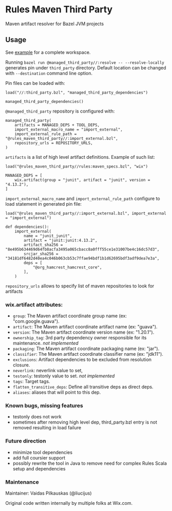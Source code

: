 # Rules Maven Third Party

Maven artifact resolver for Bazel JVM projects

## Usage 
See [example](examples/) for a complete workspace.

Running `bazel run @managed_third_party//:resolve -- --resolve-locally` generates pin 
under `third_party` directory. Default location can be changed with `--destination` command line option.

Pin files can be loaded with:
```starlark
load("//:third_party.bzl", "managed_third_party_dependencies")

managed_third_party_dependencies()
```

`@managed_third_party` repository is configured with:
```starlark
managed_third_party(
    artifacts = MANAGED_DEPS + TOOL_DEPS,
    import_external_macro_name = "import_external",
    import_external_rule_path = "@rules_maven_third_party//:import_external.bzl",
    repository_urls = REPOSITORY_URLS,
)
```

`artifacts` is a list of high level artifact definitions. Example of such list:
```starlark
load("@rules_maven_third_party//rules:maven_specs.bzl", "wix")

MANAGED_DEPS = [
    wix.artifact(group = "junit", artifact = "junit", version = "4.13.2"),
]
```
`import_external_macro_name` and `import_external_rule_path` configure to load statement in generated pin file: 
```starlark
load("@rules_maven_third_party//:import_external.bzl", import_external = "import_external")

def dependencies():
    import_external(
        name = "junit_junit",
        artifact = "junit:junit:4.13.2",
        artifact_sha256 = "8e495b634469d64fb8acfa3495a065cbacc8a0fff55ce1e31007be4c16dc57d3",
        srcjar_sha256 = "34181df6482d40ea4c046b063cb53c7ffae94bdf1b1d62695bdf3adf9dea7e3a",
        deps = [
            "@org_hamcrest_hamcrest_core",
        ],
    )
```
`repository_urls` allows to specify list of maven repositories to look for artifacts

### wix.artifact attributes:
* `group`: The Maven artifact coordinate group name (ex: "com.google.guava").
* `artifact`: The Maven artifact coordinate artifact name (ex: "guava").
* `version`: The Maven artifact coordinate version name (ex: "1.20.1").
* `ownership_tag`: 3rd party dependency owner responsible for its maintenance. *not implemented*
* `packaging`: The Maven artifact coordinate packaging name (ex: "jar").
* `classifier`: The Maven artifact coordinate classifier name (ex: "jdk11").
* `exclusions`: Artifact dependencies to be excluded from resolution closure.
* `neverlink`: neverlink value to set,
* `testonly`: testonly value to set. *not implemented*
* `tags`: Target tags.
* `flatten_transitive_deps`: Define all transitive deps as direct deps.
* `aliases`: aliases that will point to this dep.

### Known bugs, missing features
* testonly does not work
* sometimes after removing high level dep, third_party.bzl entry is not removed resulting in load failure

### Future direction
* minimize tool dependencies
* add full coursier support
* possibly rewrite the tool in Java to remove need for complex Rules Scala setup and dependencies

### Maintenance
Maintainer: Vaidas Pilkauskas (@liucijus)

Original code written internally by multiple folks at Wix.com.
